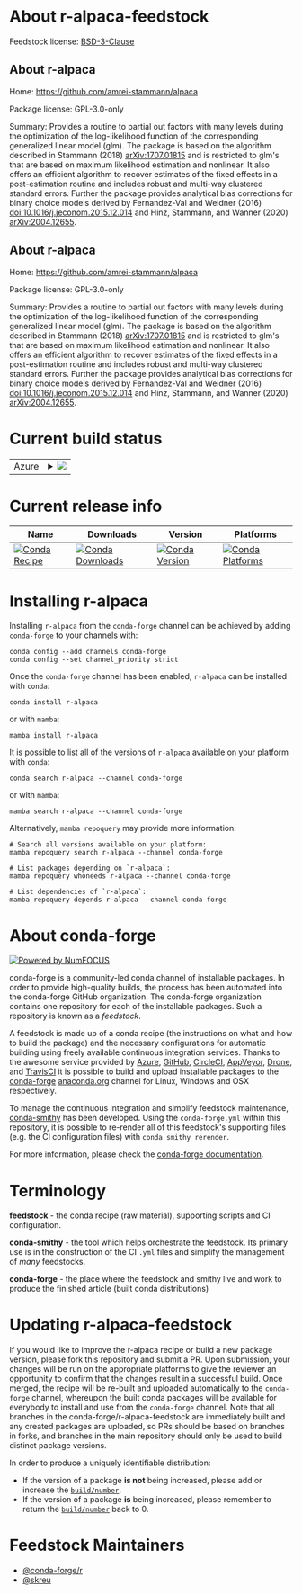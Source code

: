 About r-alpaca-feedstock
========================

Feedstock license: [BSD-3-Clause](https://github.com/conda-forge/r-alpaca-feedstock/blob/main/LICENSE.txt)


About r-alpaca
--------------

Home: https://github.com/amrei-stammann/alpaca

Package license: GPL-3.0-only

Summary: Provides a routine to partial out factors with many levels during the optimization of the log-likelihood function of the corresponding generalized linear model (glm). The package is based on the algorithm described in Stammann (2018) <arXiv:1707.01815> and is restricted to glm's that are based on maximum likelihood estimation and nonlinear. It also offers an efficient algorithm to recover estimates of the fixed effects in a post-estimation routine and includes robust and multi-way clustered standard errors. Further the package provides analytical bias corrections for binary choice models derived by Fernandez-Val and Weidner (2016) <doi:10.1016/j.jeconom.2015.12.014> and Hinz, Stammann, and Wanner (2020) <arXiv:2004.12655>.

About r-alpaca
--------------

Home: https://github.com/amrei-stammann/alpaca

Package license: GPL-3.0-only

Summary: Provides a routine to partial out factors with many levels during the optimization of the log-likelihood function of the corresponding generalized linear model (glm). The package is based on the algorithm described in Stammann (2018) <arXiv:1707.01815> and is restricted to glm's that are based on maximum likelihood estimation and nonlinear. It also offers an efficient algorithm to recover estimates of the fixed effects in a post-estimation routine and includes robust and multi-way clustered standard errors. Further the package provides analytical bias corrections for binary choice models derived by Fernandez-Val and Weidner (2016) <doi:10.1016/j.jeconom.2015.12.014> and Hinz, Stammann, and Wanner (2020) <arXiv:2004.12655>.

Current build status
====================


<table>
    
  <tr>
    <td>Azure</td>
    <td>
      <details>
        <summary>
          <a href="https://dev.azure.com/conda-forge/feedstock-builds/_build/latest?definitionId=17604&branchName=main">
            <img src="https://dev.azure.com/conda-forge/feedstock-builds/_apis/build/status/r-alpaca-feedstock?branchName=main">
          </a>
        </summary>
        <table>
          <thead><tr><th>Variant</th><th>Status</th></tr></thead>
          <tbody><tr>
              <td>linux_64_r_base4.4</td>
              <td>
                <a href="https://dev.azure.com/conda-forge/feedstock-builds/_build/latest?definitionId=17604&branchName=main">
                  <img src="https://dev.azure.com/conda-forge/feedstock-builds/_apis/build/status/r-alpaca-feedstock?branchName=main&jobName=linux&configuration=linux%20linux_64_r_base4.4" alt="variant">
                </a>
              </td>
            </tr><tr>
              <td>linux_64_r_base4.5</td>
              <td>
                <a href="https://dev.azure.com/conda-forge/feedstock-builds/_build/latest?definitionId=17604&branchName=main">
                  <img src="https://dev.azure.com/conda-forge/feedstock-builds/_apis/build/status/r-alpaca-feedstock?branchName=main&jobName=linux&configuration=linux%20linux_64_r_base4.5" alt="variant">
                </a>
              </td>
            </tr><tr>
              <td>osx_64_r_base4.4</td>
              <td>
                <a href="https://dev.azure.com/conda-forge/feedstock-builds/_build/latest?definitionId=17604&branchName=main">
                  <img src="https://dev.azure.com/conda-forge/feedstock-builds/_apis/build/status/r-alpaca-feedstock?branchName=main&jobName=osx&configuration=osx%20osx_64_r_base4.4" alt="variant">
                </a>
              </td>
            </tr><tr>
              <td>osx_64_r_base4.5</td>
              <td>
                <a href="https://dev.azure.com/conda-forge/feedstock-builds/_build/latest?definitionId=17604&branchName=main">
                  <img src="https://dev.azure.com/conda-forge/feedstock-builds/_apis/build/status/r-alpaca-feedstock?branchName=main&jobName=osx&configuration=osx%20osx_64_r_base4.5" alt="variant">
                </a>
              </td>
            </tr><tr>
              <td>win_64_r_base4.4</td>
              <td>
                <a href="https://dev.azure.com/conda-forge/feedstock-builds/_build/latest?definitionId=17604&branchName=main">
                  <img src="https://dev.azure.com/conda-forge/feedstock-builds/_apis/build/status/r-alpaca-feedstock?branchName=main&jobName=win&configuration=win%20win_64_r_base4.4" alt="variant">
                </a>
              </td>
            </tr><tr>
              <td>win_64_r_base4.5</td>
              <td>
                <a href="https://dev.azure.com/conda-forge/feedstock-builds/_build/latest?definitionId=17604&branchName=main">
                  <img src="https://dev.azure.com/conda-forge/feedstock-builds/_apis/build/status/r-alpaca-feedstock?branchName=main&jobName=win&configuration=win%20win_64_r_base4.5" alt="variant">
                </a>
              </td>
            </tr>
          </tbody>
        </table>
      </details>
    </td>
  </tr>
</table>

Current release info
====================

| Name | Downloads | Version | Platforms |
| --- | --- | --- | --- |
| [![Conda Recipe](https://img.shields.io/badge/recipe-r--alpaca-green.svg)](https://anaconda.org/conda-forge/r-alpaca) | [![Conda Downloads](https://img.shields.io/conda/dn/conda-forge/r-alpaca.svg)](https://anaconda.org/conda-forge/r-alpaca) | [![Conda Version](https://img.shields.io/conda/vn/conda-forge/r-alpaca.svg)](https://anaconda.org/conda-forge/r-alpaca) | [![Conda Platforms](https://img.shields.io/conda/pn/conda-forge/r-alpaca.svg)](https://anaconda.org/conda-forge/r-alpaca) |

Installing r-alpaca
===================

Installing `r-alpaca` from the `conda-forge` channel can be achieved by adding `conda-forge` to your channels with:

```
conda config --add channels conda-forge
conda config --set channel_priority strict
```

Once the `conda-forge` channel has been enabled, `r-alpaca` can be installed with `conda`:

```
conda install r-alpaca
```

or with `mamba`:

```
mamba install r-alpaca
```

It is possible to list all of the versions of `r-alpaca` available on your platform with `conda`:

```
conda search r-alpaca --channel conda-forge
```

or with `mamba`:

```
mamba search r-alpaca --channel conda-forge
```

Alternatively, `mamba repoquery` may provide more information:

```
# Search all versions available on your platform:
mamba repoquery search r-alpaca --channel conda-forge

# List packages depending on `r-alpaca`:
mamba repoquery whoneeds r-alpaca --channel conda-forge

# List dependencies of `r-alpaca`:
mamba repoquery depends r-alpaca --channel conda-forge
```


About conda-forge
=================

[![Powered by
NumFOCUS](https://img.shields.io/badge/powered%20by-NumFOCUS-orange.svg?style=flat&colorA=E1523D&colorB=007D8A)](https://numfocus.org)

conda-forge is a community-led conda channel of installable packages.
In order to provide high-quality builds, the process has been automated into the
conda-forge GitHub organization. The conda-forge organization contains one repository
for each of the installable packages. Such a repository is known as a *feedstock*.

A feedstock is made up of a conda recipe (the instructions on what and how to build
the package) and the necessary configurations for automatic building using freely
available continuous integration services. Thanks to the awesome service provided by
[Azure](https://azure.microsoft.com/en-us/services/devops/), [GitHub](https://github.com/),
[CircleCI](https://circleci.com/), [AppVeyor](https://www.appveyor.com/),
[Drone](https://cloud.drone.io/welcome), and [TravisCI](https://travis-ci.com/)
it is possible to build and upload installable packages to the
[conda-forge](https://anaconda.org/conda-forge) [anaconda.org](https://anaconda.org/)
channel for Linux, Windows and OSX respectively.

To manage the continuous integration and simplify feedstock maintenance,
[conda-smithy](https://github.com/conda-forge/conda-smithy) has been developed.
Using the ``conda-forge.yml`` within this repository, it is possible to re-render all of
this feedstock's supporting files (e.g. the CI configuration files) with ``conda smithy rerender``.

For more information, please check the [conda-forge documentation](https://conda-forge.org/docs/).

Terminology
===========

**feedstock** - the conda recipe (raw material), supporting scripts and CI configuration.

**conda-smithy** - the tool which helps orchestrate the feedstock.
                   Its primary use is in the construction of the CI ``.yml`` files
                   and simplify the management of *many* feedstocks.

**conda-forge** - the place where the feedstock and smithy live and work to
                  produce the finished article (built conda distributions)


Updating r-alpaca-feedstock
===========================

If you would like to improve the r-alpaca recipe or build a new
package version, please fork this repository and submit a PR. Upon submission,
your changes will be run on the appropriate platforms to give the reviewer an
opportunity to confirm that the changes result in a successful build. Once
merged, the recipe will be re-built and uploaded automatically to the
`conda-forge` channel, whereupon the built conda packages will be available for
everybody to install and use from the `conda-forge` channel.
Note that all branches in the conda-forge/r-alpaca-feedstock are
immediately built and any created packages are uploaded, so PRs should be based
on branches in forks, and branches in the main repository should only be used to
build distinct package versions.

In order to produce a uniquely identifiable distribution:
 * If the version of a package **is not** being increased, please add or increase
   the [``build/number``](https://docs.conda.io/projects/conda-build/en/latest/resources/define-metadata.html#build-number-and-string).
 * If the version of a package **is** being increased, please remember to return
   the [``build/number``](https://docs.conda.io/projects/conda-build/en/latest/resources/define-metadata.html#build-number-and-string)
   back to 0.

Feedstock Maintainers
=====================

* [@conda-forge/r](https://github.com/orgs/conda-forge/teams/r/)
* [@skreu](https://github.com/skreu/)

